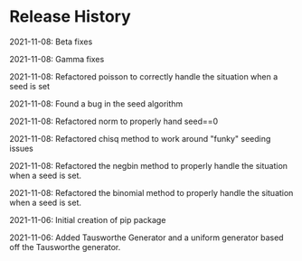# Release History

2021-11-08: Beta fixes

2021-11-08: Gamma fixes

2021-11-08: Refactored poisson to correctly handle the situation when a seed is set

2021-11-08: Found a bug in the seed algorithm

2021-11-08: Refactored norm to properly hand seed==0

2021-11-08: Refactored chisq method to work around "funky" seeding issues

2021-11-08: Refactored the negbin method to properly handle the situation when a
seed is set.

2021-11-08: Refactored the binomial method to properly handle the situation when a
seed is set.

2021-11-06: Initial creation of pip package

2021-11-06: Added Tausworthe Generator and a uniform generator based off the 
Tausworthe generator.